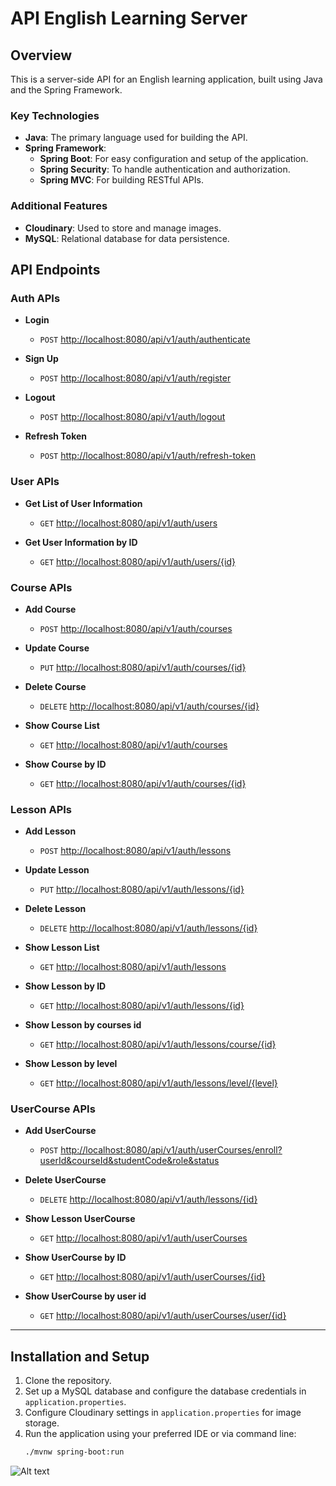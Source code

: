 # API English Learning Server

## Overview
This is a server-side API for an English learning application, built using Java and the Spring Framework.

### Key Technologies
- **Java**: The primary language used for building the API.
- **Spring Framework**:
  - **Spring Boot**: For easy configuration and setup of the application.
  - **Spring Security**: To handle authentication and authorization.
  - **Spring MVC**: For building RESTful APIs.

### Additional Features
- **Cloudinary**: Used to store and manage images.
- **MySQL**: Relational database for data persistence.

## API Endpoints

### Auth APIs
- **Login**
  - `POST` [http://localhost:8080/api/v1/auth/authenticate](http://localhost:8080/api/v1/auth/authenticate)

- **Sign Up**
  - `POST` [http://localhost:8080/api/v1/auth/register](http://localhost:8080/api/v1/auth/register)

- **Logout**
  - `POST` [http://localhost:8080/api/v1/auth/logout](http://localhost:8080/api/v1/auth/logout)

- **Refresh Token**
  - `POST` [http://localhost:8080/api/v1/auth/refresh-token](http://localhost:8080/api/v1/auth/refresh-token)

### User APIs
- **Get List of User Information**
  - `GET` [http://localhost:8080/api/v1/auth/users](http://localhost:8080/api/v1/auth/users)

- **Get User Information by ID**
  - `GET` [http://localhost:8080/api/v1/auth/users/{id}](http://localhost:8080/api/v1/auth/users/{id})

### Course APIs
- **Add Course**
  - `POST` [http://localhost:8080/api/v1/auth/courses](http://localhost:8080/api/v1/auth/courses)

- **Update Course**
  - `PUT` [http://localhost:8080/api/v1/auth/courses/{id}](http://localhost:8080/api/v1/auth/courses/{id})

- **Delete Course**
  - `DELETE` [http://localhost:8080/api/v1/auth/courses/{id}](http://localhost:8080/api/v1/auth/courses/{id})

- **Show Course List**
  - `GET` [http://localhost:8080/api/v1/auth/courses](http://localhost:8080/api/v1/auth/courses)

- **Show Course by ID**
  - `GET` [http://localhost:8080/api/v1/auth/courses/{id}](http://localhost:8080/api/v1/auth/courses/{id})

### Lesson APIs
- **Add Lesson**
  - `POST` [http://localhost:8080/api/v1/auth/lessons](http://localhost:8080/api/v1/auth/lessons)

- **Update Lesson**
  - `PUT` [http://localhost:8080/api/v1/auth/lessons/{id}](http://localhost:8080/api/v1/auth/lessons/{id})

- **Delete Lesson**
  - `DELETE` [http://localhost:8080/api/v1/auth/lessons/{id}](http://localhost:8080/api/v1/auth/lessons/{id})

- **Show Lesson List**
  - `GET` [http://localhost:8080/api/v1/auth/lessons](http://localhost:8080/api/v1/auth/lessons)

- **Show Lesson by ID**
  - `GET` [http://localhost:8080/api/v1/auth/lessons/{id}](http://localhost:8080/api/v1/auth/lessons/{id})

- **Show Lesson by courses id**
  - `GET` [http://localhost:8080/api/v1/auth/lessons/course/{id}](http://localhost:8080/api/v1/auth/lessons/course/{id})

- **Show Lesson by level**
  - `GET` [http://localhost:8080/api/v1/auth/lessons/level/{level}](http://localhost:8080/api/v1/auth/lessons/level/{level})

### UserCourse APIs
- **Add UserCourse**
  - `POST` [http://localhost:8080/api/v1/auth/userCourses/enroll?userId&courseId&studentCode&role&status](http://localhost:8080/api/v1/auth/userCourses/enroll?userId&courseId&studentCode&role&status)

- **Delete UserCourse**
  - `DELETE` [http://localhost:8080/api/v1/auth/lessons/{id}](http://localhost:8080/api/v1/auth/lessons/{id})

- **Show Lesson UserCourse**
  - `GET` [http://localhost:8080/api/v1/auth/userCourses](http://localhost:8080/api/v1/auth/userCourses)

- **Show UserCourse by ID**
  - `GET` [http://localhost:8080/api/v1/auth/userCourses/{id}](http://localhost:8080/api/v1/auth/userCourses/{id})

- **Show UserCourse by user id**
  - `GET` [http://localhost:8080/api/v1/auth/userCourses/user/{id}](http://localhost:8080/api/v1/auth/userCourses/user/{id})


---

## Installation and Setup
1. Clone the repository.
2. Set up a MySQL database and configure the database credentials in `application.properties`.
3. Configure Cloudinary settings in `application.properties` for image storage.
4. Run the application using your preferred IDE or via command line:
   ```bash
   ./mvnw spring-boot:run

![Alt text](b.png)

